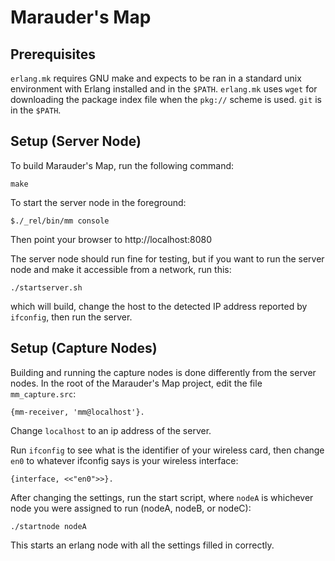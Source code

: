 Marauder's Map
==============

Prerequisites
-------------
`erlang.mk` requires GNU make and expects to be ran in a standard unix environment with Erlang installed and in the `$PATH`.
`erlang.mk` uses `wget` for downloading the package index file when the `pkg://` scheme is used.
`git` is in the `$PATH`.

Setup (Server Node)
--------------------
To build Marauder's Map, run the following command:

	make

To start the server node in the foreground:

	$./_rel/bin/mm console

Then point your browser to http://localhost:8080

The server node should run fine for testing, but if you want to run the server node and make it accessible from a network, run this:

	./startserver.sh

which will build, change the host to the detected IP address reported by `ifconfig`, then run the server.

Setup (Capture Nodes)
---------------------
Building and running the capture nodes is done differently from the server nodes.
In the root of the Marauder's Map project, edit the file `mm_capture.src`:

	{mm-receiver, 'mm@localhost'}.

Change `localhost` to an ip address of the server.

Run `ifconfig` to see what is the identifier of your wireless card, then change `en0` to whatever ifconfig says is your wireless interface:

	{interface, <<"en0">>}.

After changing the settings, run the start script, where `nodeA` is whichever node you were assigned to run (nodeA, nodeB, or nodeC):

	./startnode nodeA

This starts an erlang node with all the settings filled in correctly.